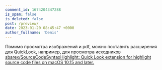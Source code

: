 ```yaml
---
comment_id: 1674204347288
is_spam: false
is_deleted: false
post: /preview/
date: 2023-01-20 08:45:47 +0000
author_fullname: 'Denis'
---
```


Помимо просмотра изображений и pdf, можно поставить расширения для QuickLook, например, для просмотра исходников [sbarex/SourceCodeSyntaxHighlight: Quick Look extension for highlight source code files on macOS 10.15 and later.](https://github.com/sbarex/SourceCodeSyntaxHighlight)
